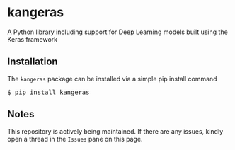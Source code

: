 # kangeras
A Python library including support for Deep Learning models built using the Keras framework

## Installation
The `kangeras` package can be installed via a simple pip install command 

<pre>$ pip install kangeras</pre>

## Notes
This repository is actively being maintained. If there are any issues, kindly open a thread in the `Issues` pane on this page. 